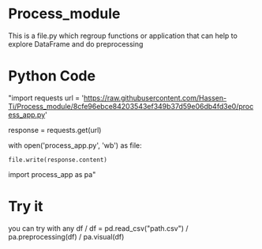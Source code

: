 # Process_module
This is a file.py which regroup functions or application that can help to explore DataFrame and do preprocessing
# Python Code
"import requests
url = 'https://raw.githubusercontent.com/Hassen-Ti/Process_module/8cfe96ebce84203543ef349b37d59e06db4fd3e0/process_app.py'

response = requests.get(url)

with open('process_app.py', 'wb') as file:

    file.write(response.content)
    
import process_app as pa"


# Try it
you can try with any df  / 
df = pd.read_csv("path.csv")  /
pa.preprocessing(df)  /
pa.visual(df)
